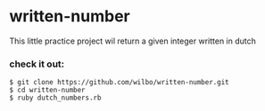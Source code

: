 # written-number

This little practice project wil return a given integer written in dutch
### check it out:

    $ git clone https://github.com/wilbo/written-number.git
    $ cd written-number
    $ ruby dutch_numbers.rb
